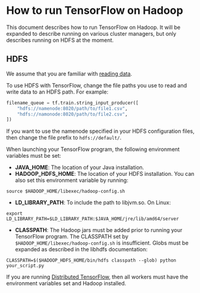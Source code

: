 # How to run TensorFlow on Hadoop

This document describes how to run TensorFlow on Hadoop. It will be expanded to
describe running on various cluster managers, but only describes running on HDFS
at the moment.

## HDFS

We assume that you are familiar with [reading data](../reading_data/index.md).

To use HDFS with TensorFlow, change the file paths you use to read and write
data to an HDFS path. For example:

```python
filename_queue = tf.train.string_input_producer([
    "hdfs://namenode:8020/path/to/file1.csv",
    "hdfs://namonode:8020/path/to/file2.csv",
])
```

If you want to use the namenode specified in your HDFS configuration files, then
change the file prefix to `hdfs://default/`.

When launching your TensorFlow program, the following environment variables must
be set:

*   **JAVA_HOME**: The location of your Java installation.
*   **HADOOP_HDFS_HOME**: The location of your HDFS installation. You can also
    set this environment variable by running:

```shell
source $HADOOP_HOME/libexec/hadoop-config.sh
```

*   **LD_LIBRARY_PATH**: To include the path to libjvm.so. On Linux:

```shell
export LD_LIBRARY_PATH=$LD_LIBRARY_PATH:$JAVA_HOME/jre/lib/amd64/server
```

*   **CLASSPATH**: The Hadoop jars must be added prior to running your
    TensorFlow program. The CLASSPATH set by
    `$HADOOP_HOME/libexec/hadoop-config.sh` is insufficient. Globs must be
    expanded as described in the libhdfs documentation:

```shell
CLASSPATH=$($HADOOP_HDFS_HOME/bin/hdfs classpath --glob) python your_script.py
```

If you are running [Distributed TensorFlow](../distributed/index.md), then all
workers must have the environment variables set and Hadoop installed.

